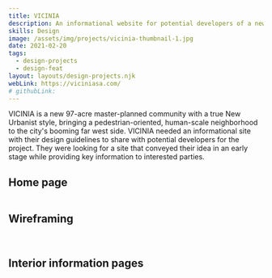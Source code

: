 ```yaml
---
title: VICINIA
description: An informational website for potential developers of a new 97-acre master-planned community with a true New Urbanist style, bringing a pedestrian-oriented, human-scale neighborhood to the city's booming far west side.
skills: Design
image: /assets/img/projects/vicinia-thumbnail-1.jpg
date: 2021-02-20
tags:
  - design-projects
  - design-feat
layout: layouts/design-projects.njk
webLink: https://viciniasa.com/
# githubLink: 
---
```


VICINIA is a new 97-acre master-planned community with a true New Urbanist style, bringing a pedestrian-oriented, human-scale neighborhood to the city's booming far west side. VICINIA needed an informational site with their design guidelines to share with potential developers for the project. They were looking for a site that conveyed their idea in an early stage while providing key information to interested parties.

## Home page

<div class="web-2up-grid">
  <img src="/assets/img/projects/vicinia-home.jpg" alt="">
</div>

## Wireframing 

<div class="web-2up-grid">
  <img src="/assets/img/projects/Vicinia-wireframes-1.jpg" alt="">
  <img src="/assets/img/projects/Vicinia-wireframes-2.jpg" alt="">
</div>

## Interior information pages

<div class="web-2up-grid">
  <img src="/assets/img/projects/vicinia-interior-1.jpg" alt="">
  <img src="/assets/img/projects/vicinia-interior-2.jpg" alt="">
</div>

<div class="web-2up-grid">
  <img src="/assets/img/projects/vicinia-interior-3.jpg" alt="">
  <img src="/assets/img/projects/vicinia-interior-4.jpg" alt="">
</div>

<div class="web-2up-grid">
  <img src="/assets/img/projects/vicinia-interior-5.jpg" alt="">
  <img src="/assets/img/projects/vicinia-interior-6.jpg" alt="">
</div>

